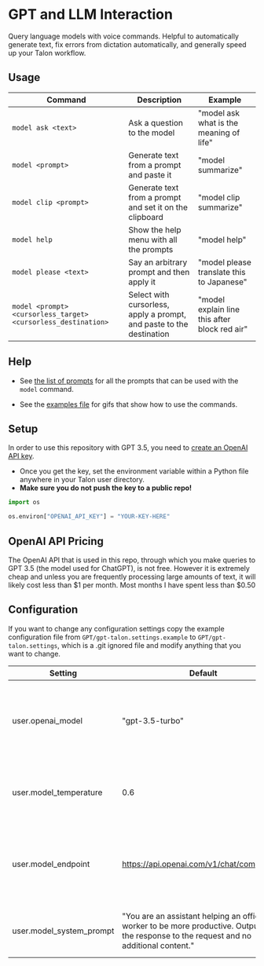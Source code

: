 # GPT and LLM Interaction

Query language models with voice commands. Helpful to automatically generate text, fix errors from dictation automatically, and generally speed up your Talon workflow.

## Usage

| Command                                                       | Description                                                          | Example                                       |
| ------------------------------------------------------------- | -------------------------------------------------------------------- | --------------------------------------------- |
| `model ask <text>`                                            | Ask a question to the model                                          | "model ask what is the meaning of life"       |
| `model <prompt>`                                              | Generate text from a prompt and paste it                             | "model summarize"                             |
| `model clip <prompt>`                                         | Generate text from a prompt and set it on the clipboard              | "model clip summarize"                        |
| `model help`                                                  | Show the help menu with all the prompts                              | "model help"                                  |
| `model please <text>`                                         | Say an arbitrary prompt and then apply it                            | "model please translate this to Japanese"     |
| `model <prompt> <cursorless_target> <cursorless_destination>` | Select with cursorless, apply a prompt, and paste to the destination | "model explain line this after block red air" |

## Help

- See [the list of prompts](./staticPrompt.talon-list) for all the prompts that can be used with the `model` command.

- See the [examples file](./examples.md) for gifs that show how to use the commands.

## Setup

In order to use this repository with GPT 3.5, you need to [create an OpenAI API key](https://platform.openai.com/signup).

- Once you get the key, set the environment variable within a Python file anywhere in your Talon user directory.
- **Make sure you do not push the key to a public repo!**

```python
import os

os.environ["OPENAI_API_KEY"] = "YOUR-KEY-HERE"
```

## OpenAI API Pricing

The OpenAI API that is used in this repo, through which you make queries to GPT 3.5 (the model used for ChatGPT), is not free. However it is extremely cheap and unless you are frequently processing large amounts of text, it will likely cost less than $1 per month. Most months I have spent less than $0.50

## Configuration

If you want to change any configuration settings copy the example configuration file from `GPT/gpt-talon.settings.example` to `GPT/gpt-talon.settings`, which is a .git ignored file and modify anything that you want to change.

| Setting                  | Default                                                                                                                                   | Notes                                                                              |
| ------------------------ | ----------------------------------------------------------------------------------------------------------------------------------------- | ---------------------------------------------------------------------------------- |
| user.openai_model        | "gpt-3.5-turbo"                                                                                                                           | The model to use for the queries. NOTE: To access gpt-4 you may need prior API use |
| user.model_temperature   | 0.6                                                                                                                                       | Higher temperatures will make the model more creative and less accurate            |
| user.model_endpoint      | https://api.openai.com/v1/chat/completions                                                                                                | Any OpenAI compatible endpoint address can be used (Azure, local llamafiles, etc)  |
| user.model_system_prompt | "You are an assistant helping an office worker to be more productive. Output just the response to the request and no additional content." | The meta-prompt for how to respond to prompts                                      |
